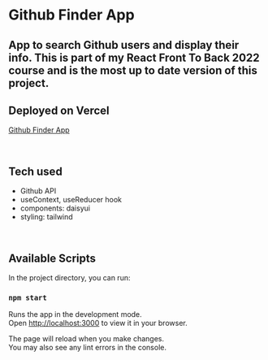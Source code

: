 # Github Finder App

<h2>App to search Github users and display their info. This is part of my React Front To Back 2022 course and is the most up to date version of this project.</h2>

## Deployed on Vercel

[Github Finder App](github-finder-xi-ruby.vercel.app)

<br>

## Tech used

<ul>
<li>Github API</li>
<li>useContext, useReducer hook</li>
<li>components: daisyui</li>
<li>styling: tailwind</li>
</ul>

<br>

## Available Scripts

In the project directory, you can run:

### `npm start`

Runs the app in the development mode.\
Open [http://localhost:3000](http://localhost:3000) to view it in your browser.

The page will reload when you make changes.\
You may also see any lint errors in the console.
